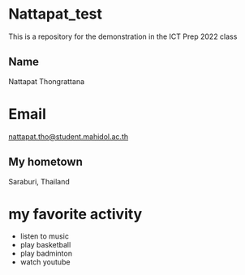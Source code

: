 # Nattapat_test
This is a repository for  the demonstration in the ICT Prep 2022 class

## Name
Nattapat Thongrattana

# Email
nattapat.tho@student.mahidol.ac.th

## My hometown
Saraburi, Thailand

# my favorite activity
* listen to music
* play basketball
* play badminton
* watch youtube
